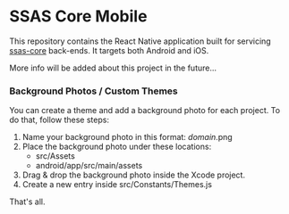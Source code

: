 SSAS Core Mobile
==============

This repository contains the React Native application built for servicing [ssas-core](https://github.com/swiftmade/ssas-core) back-ends. It targets both Android and iOS.

More info will be added about this project in the future...

### Background Photos / Custom Themes

You can create a theme and add a background photo for each project.
To do that, follow these steps:

1. Name your background photo in this format: *domain*.png
2. Place the background photo under these locations:
    * src/Assets
    * android/app/src/main/assets
3. Drag & drop the background photo inside the Xcode project.
4. Create a new entry inside src/Constants/Themes.js

That's all.
